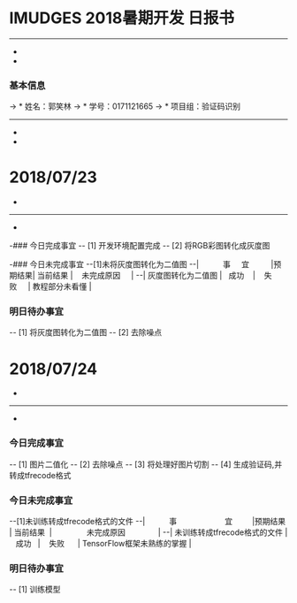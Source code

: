 # IMUDGES 2018暑期开发 日报书
--------
-
-
### 基本信息
-> * 姓名：郭笑林
-> * 学号：0171121665
-> * 项目组：验证码识别

--------
-
-
# 2018/07/23
-
--------
-
-### 今日完成事宜
-- [1]  开发环境配置完成
-- [2]  将RGB彩图转化成灰度图

-### 今日未完成事宜
--[1]未将灰度图转化为二值图
--|&#160;&#160;&#160;&#160; &#160;&#160;&#160;&#160;&#160;&#160;事&#160; &#160;&#160;&#160;宜&#160;&#160;&#160;&#160;&#160;&#160; &#160;&#160;    |预期结果| 当前结果  | &#160;&#160;&#160;未完成原因  &#160;&#160;&#160;      | 
--| 灰度图转化为二值图    |&#160;&#160; 成功 &#160;&#160;  | &#160;&#160;&#160;失败&#160;&#160;&#160;&#160;  | 教程部分未看懂  |

### 明日待办事宜
-- [1] 将灰度图转化为二值图
-- [2] 去除噪点

# 2018/07/24
-
--------
-
### 今日完成事宜
-- [1]  图片二值化
-- [2]  去除噪点
-- [3]  将处理好图片切割
-- [4]  生成验证码,并转成tfrecode格式

### 今日未完成事宜
--[1]未训练转成tfrecode格式的文件
--| &#160;&#160;&#160;&#160;&#160;&#160;&#160;&#160;  &#160;事&#160;&#160;&#160;&#160;&#160;&#160;&#160;&#160;&#160;&#160;&#160;&#160;&#160;&#160;&#160;&#160;&#160;&#160;&#160;&#160;&#160;&#160;宜&#160; &#160; &#160;&#160;&#160;&#160;&#160;|预期结果 | 当前结果&#160;  | &#160;&#160;&#160;&#160;&#160;&#160;&#160;&#160;&#160;&#160;&#160;&#160;&#160;&#160;&#160;未完成原因              &#160;&#160;&#160;&#160;&#160;&#160;&#160;&#160;&#160;&#160;&#160;&#160;&#160;&#160;| 
--| 未训练转成tfrecode格式的文件    | &#160; &#160;成功&#160;&#160;    | &#160;&#160;&#160;失败  &#160;&#160; &#160;  | TensorFlow框架未熟练的掌握  |

### 明日待办事宜
-- [1] 训练模型

